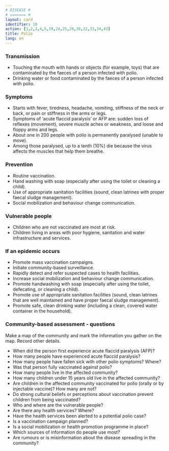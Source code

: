 ```yaml
---
# DISEASE #
# ======= #
layout: card
identifier: 10
action: [1,2,3,4,5,19,24,25,29,30,32,33,34,43]
title: Polio
lang: en
---
```


### Transmission

- Touching the mouth with hands or objects (for example, toys) that are contaminated by the faeces of a person infected with polio. 
- Drinking water or food contaminated by the faeces of a person infected with polio. 

### Symptoms

- Starts with fever, tiredness, headache, vomiting, stiffness of the neck or back, or pain or stiffness in the arms or legs. 
- Symptoms of ‘acute flaccid paralysis’ or AFP are: sudden loss of reflexes (movement), severe muscle aches or weakness, and loose and floppy arms and legs. 
- About one in 200 people with polio is permanently paralysed (unable to move). 
- Among those paralysed, up to a tenth (10%) die because the virus affects the muscles that help them breathe.

### Prevention

- Routine vaccination. 
- Hand washing with soap (especially after using the toilet or cleaning a child).
- Use of appropriate sanitation facilities (sound, clean latrines with proper faecal sludge management). 
- Social mobilization and behaviour change communication. 

### Vulnerable people

- Children who are not vaccinated are most at risk. 
- Children living in areas with poor hygiene, sanitation and water infrastructure and services. 

### If an epidemic occurs

- Promote mass vaccination campaigns. 
- Initiate community-based surveillance. 
- Rapidly detect and refer suspected cases to health facilities.
- Increase social mobilization and behaviour change communication.
- Promote handwashing with soap (especially after using the toilet, defecating, or cleaning a child).
- Promote use of appropriate sanitation facilities (sound, clean latrines that are well maintained and have proper faecal sludge management). 
- Promote safe, clean drinking water (including a clean, covered water container in the household).

### Community-based assessment - questions

Make a map of the community and mark the information you gather on the map. Record other details.
- When did the person first experience acute flaccid paralysis (AFP)?
- How many people have experienced acute flaccid paralysis?
- How many people have fallen sick with other polio symptoms? Where?
- Was that person fully vaccinated against polio?
- How many people live in the affected community?
- How many children under 15 years old live in the affected community?
- Are children in the affected community vaccinated for polio (orally or by injectable vaccine)? How many are not? 
- Do strong cultural beliefs or perceptions about vaccination prevent children from being vaccinated? 
- Who and where are the vulnerable people?
- Are there any health services? Where?
- Have the health services been alerted to a potential polio case?
- Is a vaccination campaign planned?
- Is a social mobilization or health promotion programme in place? 
- Which sources of information do people use most? 
- Are rumours or is misinformation about the disease spreading in the community?
